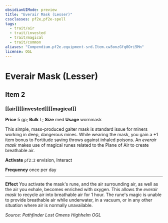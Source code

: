 ```yaml
---
obsidianUIMode: preview
title: "Everair Mask (Lesser)"
cssclasses: pf2e,pf2e-spell
tags:
  - trait/air
  - trait/invested
  - trait/magical
  - trait/common
aliases: "Compendium.pf2e.equipment-srd.Item.cw3onzGfq0Ori5Mn"
license: OGL
---
```

# Everair Mask (Lesser)
## Item 2
### [[air]][[invested]][[magical]]


**Price** 5 gp; 
**Bulk** L; **Size** med
**Usage** wornmask

This simple, mass-produced gaiter mask is standard issue for miners working in deep, dangerous mines. While wearing the mask, you gain a +1 item bonus to Fortitude saving throws against inhaled poisons. An _everair mask_ makes use of magical runes related to the Plane of Air to create breathable air.

**Activate** `pf2:2` envision, Interact

**Frequency** once per day

* * *

**Effect** You activate the mask's rune, and the air surrounding air, as well as the air you exhale, becomes enriched with oxygen. This allows the _everair mask_ to recycle air into breathable air for 1 hour. The rune's magic is unable to provide breathable air while underwater, in a vacuum, or in any other situation where air is normally unavailable.

*Source: Pathfinder Lost Omens Highhelm*
*OGL*